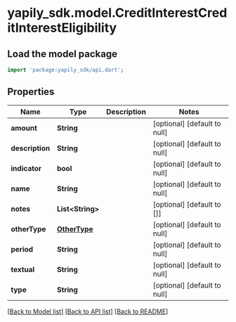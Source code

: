 # yapily_sdk.model.CreditInterestCreditInterestEligibility

## Load the model package
```dart
import 'package:yapily_sdk/api.dart';
```

## Properties
Name | Type | Description | Notes
------------ | ------------- | ------------- | -------------
**amount** | **String** |  | [optional] [default to null]
**description** | **String** |  | [optional] [default to null]
**indicator** | **bool** |  | [optional] [default to null]
**name** | **String** |  | [optional] [default to null]
**notes** | **List&lt;String&gt;** |  | [optional] [default to []]
**otherType** | [**OtherType**](OtherType.md) |  | [optional] [default to null]
**period** | **String** |  | [optional] [default to null]
**textual** | **String** |  | [optional] [default to null]
**type** | **String** |  | [optional] [default to null]

[[Back to Model list]](../README.md#documentation-for-models) [[Back to API list]](../README.md#documentation-for-api-endpoints) [[Back to README]](../README.md)


